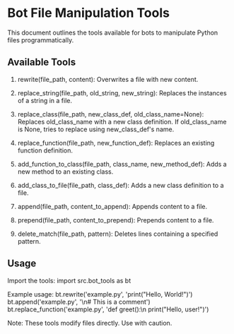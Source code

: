 # Bot File Manipulation Tools

This document outlines the tools available for bots to manipulate Python files programmatically.

## Available Tools

1. rewrite(file_path, content):
   Overwrites a file with new content.

2. replace_string(file_path, old_string, new_string):
   Replaces the instances of a string in a file.

3. replace_class(file_path, new_class_def, old_class_name=None):
   Replaces old_class_name with a new class definition. If old_class_name is None, tries to replace using new_class_def's name.

4. replace_function(file_path, new_function_def):
   Replaces an existing function definition.

5. add_function_to_class(file_path, class_name, new_method_def):
   Adds a new method to an existing class.

6. add_class_to_file(file_path, class_def):
   Adds a new class definition to a file.

7. append(file_path, content_to_append):
   Appends content to a file.

8. prepend(file_path, content_to_prepend):
   Prepends content to a file.

9. delete_match(file_path, pattern):
   Deletes lines containing a specified pattern.

## Usage

Import the tools:
import src.bot_tools as bt

Example usage:
bt.rewrite('example.py', 'print("Hello, World!")')
bt.append('example.py', '\n# This is a comment')
bt.replace_function('example.py', 'def greet():\n    print("Hello, user!")')

Note: These tools modify files directly. Use with caution.
